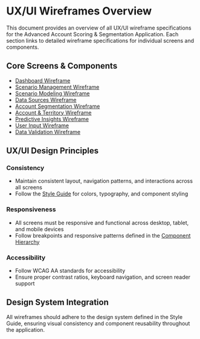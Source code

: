 # UX/UI Wireframes Overview

This document provides an overview of all UX/UI wireframe specifications for the Advanced Account Scoring & Segmentation Application. Each section links to detailed wireframe specifications for individual screens and components.

## Core Screens & Components

- [Dashboard Wireframe](Dashboard_Wireframe.md)
- [Scenario Management Wireframe](Scenario_Management_Wireframe.md)
- [Scenario Modeling Wireframe](Scenario_Modeling_Wireframe.md)
- [Data Sources Wireframe](Data_Sources_Wireframe.md)
- [Account Segmentation Wireframe](Account_Segmentation_Wireframe.md)
- [Account & Territory Wireframe](Account_Territory_Wireframe.md)
- [Predictive Insights Wireframe](Predictive_Insights_Wireframe.md)
- [User Input Wireframe](User_Input_Wireframe.md)
- [Data Validation Wireframe](Data_Validation_Wireframe.md)

## UX/UI Design Principles

### Consistency
- Maintain consistent layout, navigation patterns, and interactions across all screens
- Follow the [Style Guide](Style_Guide.md) for colors, typography, and component styling

### Responsiveness
- All screens must be responsive and functional across desktop, tablet, and mobile devices
- Follow breakpoints and responsive patterns defined in the [Component Hierarchy](Component_Hierarchy.md)

### Accessibility
- Follow WCAG AA standards for accessibility
- Ensure proper contrast ratios, keyboard navigation, and screen reader support

## Design System Integration

All wireframes should adhere to the design system defined in the Style Guide, ensuring visual consistency and component reusability throughout the application.